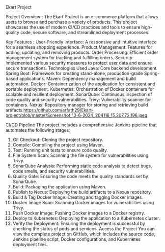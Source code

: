 Ekart Project

Project Overview :
The Ekart Project is an e-commerce platform that allows users to browse and purchase a variety of products. This project showcases the use of modern CI/CD practices and tools to ensure high-quality code, secure software, and streamlined deployment processes.

Key Features :
User-Friendly Interface: A responsive and intuitive interface for a seamless shopping experience.
Product Management: Features for adding, updating, and removing products.
Order Processing: Efficient order management system for tracking and fulfilling orders.
Security: Implemented various security measures to protect user data and ensure secure transactions.
Technologies Used
Java: Core backend development.
Spring Boot: Framework for creating stand-alone, production-grade Spring-based applications.
Maven: Dependency management and build automation.
Docker: Containerization of the application for consistent and portable deployment.
Kubernetes: Orchestration of Docker containers for scalable and resilient deployment.
SonarQube: Continuous inspection of code quality and security vulnerabilities.
Trivy: Vulnerability scanner for containers.
Nexus: Repository manager for storing and retrieving build artifacts.https://github.com/arfath29/Ekart-project/blob/master/Screenshot_13-6-2024_204116_15.207.72.196.jpeg

CI/CD Pipeline
The project includes a comprehensive Jenkins pipeline that automates the following stages:

1. Git Checkout: Cloning the project repository.
2. Compile: Compiling the project using Maven.
3. Test: Running unit tests to ensure code quality.
4. File System Scan: Scanning the file system for vulnerabilities using Trivy.
5. SonarQube Analysis: Performing static code analysis to detect bugs, code smells, and security vulnerabilities.
6. Quality Gate: Ensuring the code meets the quality standards set by SonarQube.
7. Build: Packaging the application using Maven.
8. Publish to Nexus: Deploying the build artifacts to a Nexus repository.
9. Build & Tag Docker Image: Creating and tagging Docker images.
10. Docker Image Scan: Scanning Docker images for vulnerabilities using Trivy.
11. Push Docker Image: Pushing Docker images to a Docker registry.
12. Deploy to Kubernetes: Deploying the application to a Kubernetes cluster.
13. Verify the Deployment: Ensuring the deployment is successful by checking the status of pods and services.
Access the Project
You can view the complete project on GitHub, which includes the source code, Jenkins pipeline script, Docker configurations, and Kubernetes deployment files.
